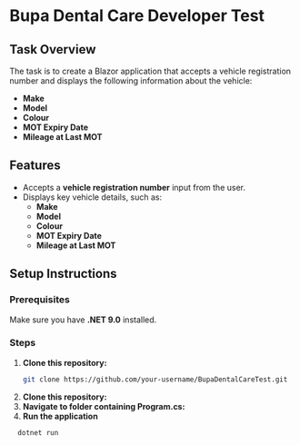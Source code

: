 # Bupa Dental Care Developer Test

## Task Overview

The task is to create a Blazor application that accepts a vehicle registration number and displays the following information about the vehicle:

- **Make**
- **Model**
- **Colour**
- **MOT Expiry Date**
- **Mileage at Last MOT**

## Features

- Accepts a **vehicle registration number** input from the user.
- Displays key vehicle details, such as:
  - **Make**
  - **Model**
  - **Colour**
  - **MOT Expiry Date**
  - **Mileage at Last MOT**

## Setup Instructions

### Prerequisites
Make sure you have **.NET 9.0** installed. 

### Steps

1. **Clone this repository:**
   ```bash
   git clone https://github.com/your-username/BupaDentalCareTest.git
2. **Clone this repository:**
3. **Navigate to folder containing Program.cs:**
4. **Run the application**
 ```bash
   dotnet run
